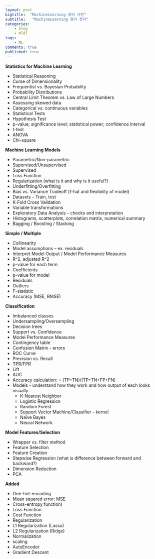 ```yaml
---
layout: post
bigtitle:  "MachineLearning 용어 사전"
subtitle:   "MachineLearning 용어 정리"
categories:
    - blog
    - mldl
tags:
    - ML
comments: true
published: true
---
```


**Statistics for Machine Learning**
- Statistical Reasoning
- Curse of Dimensionality
- Frequentist vs. Bayesian Probability
- Probability Distributions
- Central Limit Theorem vs. Law of Large Numbers
- Assessing skewed data
- Categorical vs. continuous variables
- Statistical Tests
- Hypothesis Test
- p-value; significance level; statistical power; confidence interval
- t-test
- ANOVA
- Chi-square

**Machine Learning Models**
- Parametric/Non-parametric
- Supervised/Unsupervised
- Supervised  
- Loss Function
- Regularization (what is it and why is it useful?)
- Underfitting/Overfitting
- Bias vs. Variance Tradeoff (f-hat and flexibility of model)
- Datasets – Train, test
- K-Fold Cross Validation
- Variable transformations
- Exploratory Data Analysis – checks and interpretation
- Histograms, scatterplots, correlation matrix, numerical summary
- Bagging / Boosting / Stacking

**Simple / Multiple**
- Collinearity
- Model assumptions – ex. residuals
- Interpret Model Output / Model Performance Measures
- R^2, adjusted R^2
- p-value for each term
- Coefficients
- p-value for model
- Residuals
- Outliers
- F-statistic
- Accuracy (MSE, RMSE)

**Classification**
- Imbalanced classes
- Undersampling/Oversampling
- Decision trees
- Support vs. Confidence
- Model Performance Measures
- Contingency table
- Confusion Matrix - errors
- ROC Curve
- Precision vs. Recall
- TPR/FPR
- Lift
- AUC
- Accuracy calculation: = (TP+TN)/(TP+TN+FP+FN)
- Models - understand how they work and how output of each looks visually
  - K-Nearest Neighbor
  - Logistic Regression
  - Random Forest
  - Support Vector Machine/Classifier – kernel
  - Naïve Bayes
  - Neural Network

**Model Features/Selection**
- Wrapper vs. filter method
- Feature Selection
- Feature Creation
- Stepwise Regression (what is difference between forward and backward?)
- Dimension Reduction
- PCA

**Added**
- One-hot-encoding
- Mean squared error: MSE
- Cross-entropy function)
- Loss Function
- Cost Function
- Regularization
- L1 Regularization (Lasso)
- L2 Regularization (Ridge)
- Normalization
- scaling
- AutoEncoder
- Gradient Descent
